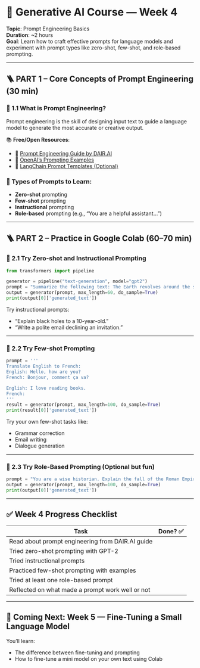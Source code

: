 
# 🧠 Generative AI Course — Week 4  
**Topic**: Prompt Engineering Basics  
**Duration**: ~2 hours  
**Goal**: Learn how to craft effective prompts for language models and experiment with prompt types like zero-shot, few-shot, and role-based prompting.

---

## 🪜 PART 1 – Core Concepts of Prompt Engineering (30 min)

### 📘 1.1 What is Prompt Engineering?  
Prompt engineering is the skill of designing input text to guide a language model to generate the most accurate or creative output.

📚 **Free/Open Resources**:
- 🔗 [Prompt Engineering Guide by DAIR.AI](https://github.com/dair-ai/Prompt-Engineering-Guide)
- 🔗 [OpenAI’s Prompting Examples](https://platform.openai.com/examples)
- 🔗 [LangChain Prompt Templates (Optional)](https://docs.langchain.com/docs/components/prompts/)

### 📌 Types of Prompts to Learn:
- **Zero-shot** prompting  
- **Few-shot** prompting  
- **Instructional** prompting  
- **Role-based** prompting (e.g., “You are a helpful assistant…”)

---

## 🪜 PART 2 – Practice in Google Colab (60–70 min)

### 🧪 2.1 Try Zero-shot and Instructional Prompting

```python
from transformers import pipeline

generator = pipeline("text-generation", model="gpt2")
prompt = "Summarize the following text: The Earth revolves around the sun..."
output = generator(prompt, max_length=60, do_sample=True)
print(output[0]['generated_text'])
```

Try instructional prompts:
- “Explain black holes to a 10-year-old.”  
- “Write a polite email declining an invitation.”

---

### 🧪 2.2 Try Few-shot Prompting

```python
prompt = '''
Translate English to French:
English: Hello, how are you?
French: Bonjour, comment ça va?

English: I love reading books.
French:
'''
result = generator(prompt, max_length=100, do_sample=True)
print(result[0]['generated_text'])
```

Try your own few-shot tasks like:
- Grammar correction
- Email writing
- Dialogue generation

---

### 🧪 2.3 Try Role-Based Prompting (Optional but fun)

```python
prompt = "You are a wise historian. Explain the fall of the Roman Empire in simple words."
output = generator(prompt, max_length=100, do_sample=True)
print(output[0]['generated_text'])
```

---

## ✅ Week 4 Progress Checklist

| Task                                                                 | Done? ✅ |
|----------------------------------------------------------------------|----------|
| Read about prompt engineering from DAIR.AI guide                     |          |
| Tried zero-shot prompting with GPT-2                                 |          |
| Tried instructional prompts                                          |          |
| Practiced few-shot prompting with examples                           |          |
| Tried at least one role-based prompt                                 |          |
| Reflected on what made a prompt work well or not                     |          |

---

## 📌 Coming Next: Week 5 — Fine-Tuning a Small Language Model

You’ll learn:
- The difference between fine-tuning and prompting
- How to fine-tune a mini model on your own text using Colab
